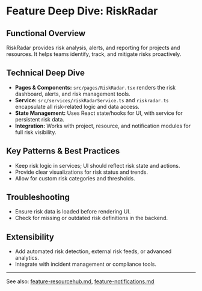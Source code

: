 # Feature Deep Dive: RiskRadar

## Functional Overview
RiskRadar provides risk analysis, alerts, and reporting for projects and resources. It helps teams identify, track, and mitigate risks proactively.

## Technical Deep Dive
- **Pages & Components:** `src/pages/RiskRadar.tsx` renders the risk dashboard, alerts, and risk management tools.
- **Service:** `src/services/riskRadarService.ts` and `riskradar.ts` encapsulate all risk-related logic and data access.
- **State Management:** Uses React state/hooks for UI, with service for persistent risk data.
- **Integration:** Works with project, resource, and notification modules for full risk visibility.

## Key Patterns & Best Practices
- Keep risk logic in services; UI should reflect risk state and actions.
- Provide clear visualizations for risk status and trends.
- Allow for custom risk categories and thresholds.

## Troubleshooting
- Ensure risk data is loaded before rendering UI.
- Check for missing or outdated risk definitions in the backend.

## Extensibility
- Add automated risk detection, external risk feeds, or advanced analytics.
- Integrate with incident management or compliance tools.

---

See also: [feature-resourcehub.md](feature-resourcehub.md), [feature-notifications.md](feature-notifications.md)
